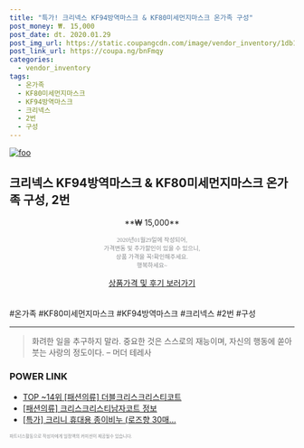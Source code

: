 ```yaml
--- 
title: "특가! 크리넥스 KF94방역마스크 & KF80미세먼지마스크 온가족 구성" 
post_money: ₩. 15,000 
post_date: dt. 2020.01.29 
post_img_url: https://static.coupangcdn.com/image/vendor_inventory/1db1/b6a1af975cfdab06f368da619e0801efb9a864ccd5e5521dc80c91daf000.jpg 
post_link_url: https://coupa.ng/bnFmqy 
categories: 
  - vendor_inventory 
tags: 
  - 온가족 
  - KF80미세먼지마스크 
  - KF94방역마스크 
  - 크리넥스 
  - 2번 
  - 구성 
--- 
```

[![foo](https://static.coupangcdn.com/image/vendor_inventory/1db1/b6a1af975cfdab06f368da619e0801efb9a864ccd5e5521dc80c91daf000.jpg)](https://coupa.ng/bnFmqy) 

## 크리넥스 KF94방역마스크 & KF80미세먼지마스크 온가족 구성, 2번 
<p style="text-align: center;">**₩ 15,000**</p> 
<p style="text-align: center;"><span style="color: #898c8f; font-family: Georgia,Times,serif; font-size: 0.75em;">2020년01월29일에 작성되어, <br>가격변동 및 추가할인이 있을 수 있으니,<br> 상품 가격을 꼭!확인해주세요.<br>행복하세요~</span> 
</p>	 
<div markdown="0" style="text-align: center;"><a href="https://coupa.ng/bnFmqy" class="btn btn--success">상품가격 및 후기 보러가기</a></div> 
<br><br> 
  #온가족 #KF80미세먼지마스크 #KF94방역마스크 #크리넥스 #2번 #구성 
<hr> 

> 화려한 일을 추구하지 말라. 중요한 것은 스스로의 재능이며, 자신의 행동에 쏟아 붓는 사랑의 정도이다. – 머더 테레사 


### POWER LINK

* <a href="https://blog.naver.com/fasyy4321/221783935248" target="_blank"> TOP ~14위 [패션의류] 더블크리스크리스티코트</a>
* <a href="https://blog.naver.com/fasyy4321/221760807367" target="_blank"> [패션의류] 크리스크리스티남자코트 정보 </a>
* <a href="https://blog.naver.com/santokki14/221789198971" target="_blank">[특가] 크리니 휴대용 종이비누 (로즈향 30매...</a>

<span style="color: #898c8f; font-family: Georgia,Times,serif; font-size: 0.55em;">파트너스활동으로 작성자에게 일정액의 커미션이 제공될수 있습니다.</span> 
